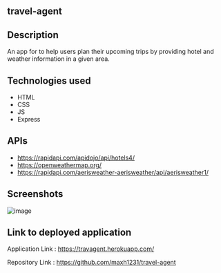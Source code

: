 ## travel-agent

## Description 

An app for to help users plan their upcoming trips by providing hotel and weather information in a given area.

## Technologies used 

- HTML
- CSS
- JS
- Express

## APIs

- https://rapidapi.com/apidojo/api/hotels4/
- https://openweathermap.org/
- https://rapidapi.com/aerisweather-aerisweather/api/aerisweather1/

## Screenshots

![image](https://user-images.githubusercontent.com/41771785/156243899-50b7f2e9-675f-436e-98cd-abf57ed0c0ab.png)

## Link to deployed application

Application Link : https://travagent.herokuapp.com/

Repository Link : https://github.com/maxh1231/travel-agent
